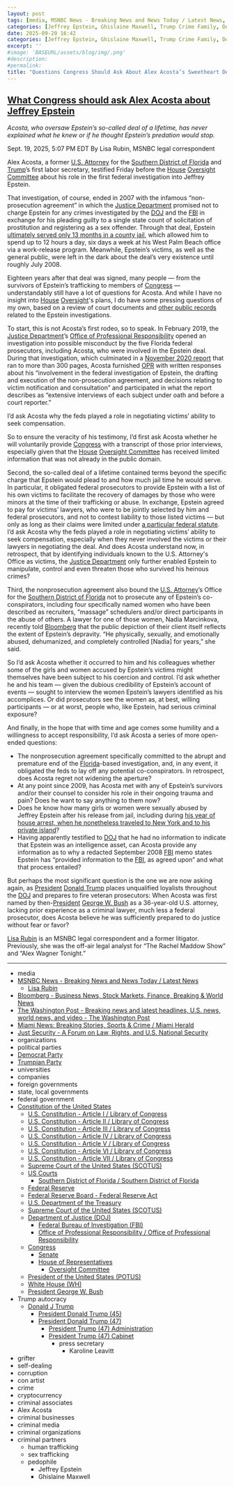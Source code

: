 ```yaml
---
layout: post
tags: [media, MSNBC News - Breaking News and News Today / Latest News, Lisa Rubin, Bloomberg - Business News Stock Markets Finance Breaking & World News, The Washington Post - Breaking news and latest headlines U.S. news world news and video - The Washington Post, Miami News –  Breaking Stories Sports & Crime / Miami Herald, Just Security - A Forum on Law Rights and U.S. National Security, organizations, political parties, Democrat Party, Trumpian Party, universities, companies, foreign governments, state local governments, federal government, Constitution of the United States, U.S. Constitution - Article I / Library of Congress, U.S. Constitution - Article II / Library of Congress, U.S. Constitution - Article III / Library of Congress, U.S. Constitution - Article IV / Library of Congress, U.S. Constitution - Article V / Library of Congress, U.S. Constitution - Article VI / Library of Congress, U.S. Constitution - Article VII / Library of Congress, Supreme Court of the United States (SCOTUS), US Courts, Southern District of Florida / Southern District of Florida, Federal Reserve, Federal Reserve Board - Federal Reserve Act, U.S. Department of the Treasury, Supreme Court of the United States (SCOTUS), Department of Justice (DOJ), Federal Bureau of Investigation (FBI), Office of Professional Responsibility / Office of Professional Responsibility, Congress, Senate, House of Representatives, Oversight Committee, President of the United States (POTUS), White House (WH), President George W. Bush, Trump autocracy, Donald J Trump, President Donald Trump (45), President Donald Trump (47), President Trump (47) Administration, President Trump (47) Cabinet, press secretary, Karoline Leavitt, grifter, self-dealing, corruption, con artist, crime, cryptocurrency, criminal associates, Alex Acosta, criminal businesses, criminal media, criminal organizations, criminal partners, human trafficking, sex trafficking, pedophile, Jeffrey Epstein, Ghislaine Maxwell]
categories: [Jeffrey Epstein, Ghislaine Maxwell, Trump Crime Family, Donald Trump]
date: 2025-09-20 16:42
categories: [Jeffrey Epstein, Ghislaine Maxwell, Trump Crime Family, Donald Trump]
excerpt: ''
#image: 'BASEURL/assets/blog/img/.png'
#description:
#permalink:
title: "Questions Congress Should Ask About Alex Acosta’s Sweetheart Desl For Jeffrey Epstein"
---
```


## [What Congress should ask Alex Acosta about Jeffrey Epstein](https://www.msnbc.com/news/news-analysis/alex-acosta-jeffrey-epstein-testimony-house-oversight-rcna232401)

*Acosta, who oversaw Epstein’s so-called deal of a lifetime, has never explained what he knew or if he thought Epstein’s predation would stop.*

Sept. 19, 2025, 5:07 PM EDT
By Lisa Rubin, MSNBC legal correspondent

Alex Acosta, a former [U.S. Attorney](https://www.justice.gov/) for the [Southern District of Florida]() and [Trump](https://www.donaldjtrump.com/)’s first labor secretary, testified Friday before the [House](https://www.house.gov/) [Oversight Committee](https://oversight.house.gov/) about his role in the first federal investigation into Jeffrey Epstein.

That investigation, of course, ended in 2007 with the infamous “non-prosecution agreement” in which the [Justice Department](https://www.justice.gov/) promised not to charge Epstein for any crimes investigated by the [DOJ](https://www.justice.gov/) and the [FBI](https:://www.fbi.gov/) in exchange for his pleading guilty to a single state count of solicitation of prostitution and registering as a sex offender. Through that deal, Epstein [ultimately served only 13 months in a county jail](https://www.miamiherald.com/news/local/article220097825.html), which allowed him to spend up to 12 hours a day, six days a week at his West Palm Beach office via a work-release program. Meanwhile, Epstein’s victims, as well as the general public, were left in the dark about the deal’s very existence until roughly July 2008.

Eighteen years after that deal was signed, many people — from the survivors of Epstein’s trafficking to members of [Congress](https://www.congress.gov/) — understandably still have a lot of questions for Acosta. And while I have no insight into [House](https://www.house.gov/) [Oversight](https://oversight.house.gov/)'s plans, I do have some pressing questions of my own, based on a review of court documents and [other public records](https://www.justsecurity.org/119137/timeline-jeffrey-epstein-ghislaine-maxwell/) related to the Epstein investigations.

To start, this is not Acosta’s first rodeo, so to speak. In February 2019, the [Justice Department](https://www.justice.gov/)’s [Office of Professional Responsibility](https://www.justice.gov/opr) opened an investigation into possible misconduct by the five Florida federal prosecutors, including Acosta, who were involved in the Epstein deal. During that investigation, which culminated in a [November 2020 report](https://www.washingtonpost.com/context/read-the-report-investigation-into-the-u-s-attorney-s-office-for-the-southern-district-of-florida-s-resolution-of-its-2006-2008-federal-criminal-investigation-of-jeffrey-epstein-and-its-interactions-with-victims-during-the-investigation/db9373e8-22f8-4712-b4a7-be844d162de0/?itid=lk_inline_manual_4) that ran to more than 300 pages, Acosta furnished [OPR](https://www.justice.gov/opr) with written responses about his “involvement in the federal investigation of Epstein, the drafting and execution of the non-prosecution agreement, and decisions relating to victim notification and consultation” and participated in what the report describes as “extensive interviews of each subject under oath and before a court reporter.”

I’d ask Acosta why the feds played a role in negotiating victims’ ability to seek compensation.

So to ensure the veracity of his testimony, I’d first ask Acosta whether he will voluntarily provide [Congress](https://www.congress.gov%) with a transcript of those prior interviews, especially given that the [House](https://www.house.gov/) [Oversight Committee](https://oversight.house.gov/) has received limited information that was not already in the public domain.

Second, the so-called deal of a lifetime contained terms beyond the specific charge that Epstein would plead to and how much jail time he would serve. In particular, it obligated federal prosecutors to provide Epstein with a list of his own victims to facilitate the recovery of damages by those who were minors at the time of their trafficking or abuse. In exchange, Epstein agreed to pay for victims’ lawyers, who were to be jointly selected by him and federal prosecutors, and not to contest liability to those listed victims — but only as long as their claims were limited under [a particular federal statute](https://www.law.cornell.edu/uscode/text/18/2255). I’d ask Acosta why the feds played a role in negotiating victims’ ability to seek compensation, especially when they never involved the victims or their lawyers in negotiating the deal. And does Acosta understand now, in retrospect, that by identifying individuals known to the U.S. Attorney's Office as victims, the [Justice Department](https://www.justice.gov/) only further enabled Epstein to manipulate, control and even threaten those who survived his heinous crimes?

Third, the nonprosecution agreement also bound the [U.S. Attorney](https://www.justice.gov/)’s Office for the [Southern District of Florida](https://www.justice.gov/usao-sdfl) not to prosecute any of Epstein’s co-conspirators, including four specifically named women who have been described as recruiters, “massage” schedulers and/or direct participants in the abuse of others. A lawyer for one of those women, Nadia Marcinkova, recently told [Bloomberg](https://www.bloomberg.com/) that the public depiction of their client itself reflects the extent of Epstein’s depravity. “He physically, sexually, and emotionally abused, dehumanized, and completely controlled [Nadia] for years,” she said.

So I’d ask Acosta whether it occurred to him and his colleagues whether some of the girls and women accused by Epstein’s victims might themselves have been subject to his coercion and control. I’d ask whether he and his team — given the dubious credibility of Epstein’s account of events — sought to interview the women Epstein’s lawyers identified as his accomplices. Or did prosecutors see the women as, at best, willing participants — or at worst, people who, like Epstein, had serious criminal exposure?

And finally, in the hope that with time and age comes some humility and a willingness to accept responsibility, I’d ask Acosta a series of more open-ended questions:

- The nonprosecution agreement specifically committed to the abrupt and premature end of the [Florida](https://www.myflorida.gov/)-based investigation, and, in any event, it obligated the feds to lay off any potential co-conspirators. In retrospect, does Acosta regret not widening the aperture?
- At any point since 2009, has Acosta met with any of Epstein’s survivors and/or their counsel to consider his role in their ongoing trauma and pain? Does he want to say anything to them now?
- Does he know how many girls or women were sexually abused by Jeffrey Epstein after his release from jail, including during [his year of house arrest, when he nonetheless traveled to New York and to his private island](https://www.youtube.com/watch?v=HQu0SgbStds)?
- Having apparently testified to [DOJ](https://www.justice.gov/) that he had no information to indicate that Epstein was an intelligence asset, can Acosta provide any information as to why a redacted September 2008 [FBI](https:://www.fbi.gov/) memo states Epstein has “provided information to the [FBI](https:://www.fbi.gov/), as agreed upon” and what that process entailed?

But perhaps the most significant question is the one we are now asking again, as [President](https://www.whitehouse.gov/) [Donald Trump](https://www.donaldjtrump.com/) places unqualified loyalists throughout the [DOJ](https://www.justice.gov/) and prepares to fire veteran prosecutors: When Acosta was first named by then-[President](https://www.whitehouse.gov/) [George W. Bush](https://georgewbush-whitehouse.archives.gov/president/) as a 36-year-old U.S. attorney, lacking prior experience as a criminal lawyer, much less a federal prosecutor, does Acosta believe he was sufficiently prepared to do justice without fear or favor?

[Lisa Rubin](https://www.msnbc.com/author/lisa-rubin-ncpn1134441)  is an MSNBC legal correspondent and a former litigator. Previously, she was the off-air legal analyst for “The Rachel Maddow Show” and “Alex Wagner Tonight.” 

----
- media
- [MSNBC News - Breaking News and News Today / Latest News](https://www.msnbc.com/)
    - [Lisa Rubin](https://www.msnbc.com/author/lisa-rubin-ncpn1134441)
- [Bloomberg - Business News, Stock Markets, Finance, Breaking & World News](https://www.bloomberg.com/)
- [The Washington Post - Breaking news and latest headlines, U.S. news, world news, and video - The Washington Post](https://www.washingtonpost.com/)
- [Miami News: Breaking Stories, Sports & Crime / Miami Herald](https://www.miamiherald.com/)
- [Just Security - A Forum on Law, Rights, and U.S. National Security](https://www.justsecurity.org/)
- organizations
- political parties
- [Democrat Party](https://www.democrats.org/)
- [Trumpian Party](https://www.gop.com/)
- universities
- companies
- foreign governments
- state, local governments 
- federal government
- [Constitution of the United States](https://constitution.congress.gov/constitution/)
    - [U.S. Constitution - Article I / Library of Congress](https://constitution.congress.gov/constitution/article-1/)
    - [U.S. Constitution - Article II / Library of Congress](https://constitution.congress.gov/constitution/article-2/)
    - [U.S. Constitution - Article III / Library of Congress](https://constitution.congress.gov/constitution/article-3/)
    - [U.S. Constitution - Article IV / Library of Congress](https://constitution.congress.gov/constitution/article-4/)
    - [U.S. Constitution - Article V / Library of Congress](https://constitution.congress.gov/constitution/article-5/)
    - [U.S. Constitution - Article VI / Library of Congress](https://constitution.congress.gov/constitution/article-6/)
    - [U.S. Constitution - Article VII / Library of Congress](https://constitution.congress.gov/constitution/article-7/)
    - [Supreme Court of the United States (SCOTUS)](https://www.supremecourt.gov/)
    - [US Courts](https://www.uscourts.gov/)
        - [Southern District of Florida / Southern District of Florida](https://www.justice.gov/usao-sdfl)
    - [Federal Reserve](https;//www.federalreserve.gov/)
    - [Federal Reserve Board - Federal Reserve Act](https://www.federalreserve.gov/aboutthefed/fract.htm)
    - [U.S. Department of the Treasury](https://home.treasury.gov/)
    - [Supreme Court of the United States (SCOTUS)](https://www.supremecourt.gov/)
    - [Department of Justice (DOJ)](https://www.justice.gov/)
        - [Federal Bureau of Investigation (FBI)](https://www.fbi.gov/)
        - [Office of Professional Responsibility / Office of Professional Responsibility](https://www.justice.gov/opr)
    - [Congress](https://www.congress.gov/)
        - [Senate](https://www.senate.gov/)
        - [House of Representatives](https://www.house.gov/)
            - [Oversight Committee](https://oversight.house.gov/)
     - [President of the United States (POTUS)](https://www.whitehouse.gov/)
    - [White House (WH)](https://www.whitehouse.gov/)
    - [President George W. Bush](https://georgewbush-whitehouse.archives.gov/president)
- Trump autocracy
    - [Donald J Trump](https://www.donaldjtrump.com/)
        - [President Donald Trump (45)](https://trumpwhitehouse.archives.gov/)
        - [President Donald Trump (47)](https://www.whitehouse.gov/administration/donald-j-trump/)
            - [President Trump (47) Administration](https://www.whitehouse.gov/administration/)
            - [President Trump (47) Cabinet](https://www.whitehouse.gov/administration/the-cabinet/)
                - press secretary
                    - Karoline Leavitt
- grifter
- self-dealing
- corruption
- con artist
- crime
- cryptocurrency
- criminal associates
- Alex Acosta 
- criminal businesses
- criminal media
- criminal organizations
- criminal partners
    - human trafficking 
    - sex trafficking 
    - pedophile 
        - Jeffrey Epstein 
        - Ghislaine Maxwell

